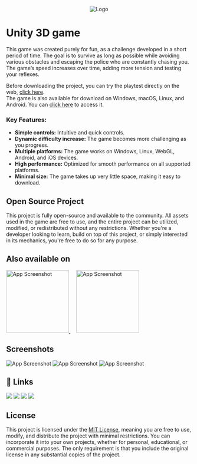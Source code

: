 
<p align="center">
  <img src="https://i.imgur.com/bT6j7L0.png" alt="Logo">
</p>

# Unity 3D game

This game was created purely for fun, as a challenge developed in a short period of time. The goal is to survive as long as possible while avoiding various obstacles and escaping the police who are constantly chasing you. The game’s speed increases over time, adding more tension and testing your reflexes.

Before downloading the project, you can try the playtest directly on the web, <a href="https://antonio-gorisek.itch.io/crazy-driver">click here</a>.<br>
The game is also available for download on Windows, macOS, Linux, and Android. You can <a href="https://antonio-gorisek.itch.io/crazy-driver-download">click here</a> to access it.

### Key Features:
- **Simple controls:** Intuitive and quick controls.
- **Dynamic difficulty increase:** The game becomes more challenging as you progress.
- **Multiple platforms:** The game works on Windows, Linux, WebGL, Android, and iOS devices.
- **High performance:** Optimized for smooth performance on all supported platforms.
- **Minimal size:** The game takes up very little space, making it easy to download.

## Open Source Project

This project is fully open-source and available to the community. 
All assets used in the game are free to use, and the entire project can be utilized, modified, or redistributed without any restrictions. 
Whether you're a developer looking to learn, build on top of this project, or simply interested in its mechanics, you're free to do so for any purpose.

## Also available on
<a href="https://antonio-gorisek.itch.io/crazy-driver" target="_blank">
  <img src="https://static.itch.io/images/badge-color.svg" alt="App Screenshot" width="170" />
</a>
&nbsp;&nbsp;&nbsp;
<a href="https://play.google.com/store/apps/details?id=com.Indigo.CrazyDriver" target="_blank">
  <img src="https://upload.wikimedia.org/wikipedia/commons/thumb/7/78/Google_Play_Store_badge_EN.svg/1280px-Google_Play_Store_badge_EN.svg.png" alt="App Screenshot" width="170" />
</a>


## Screenshots

![App Screenshot](https://i.imgur.com/tK7oPOR.png)
![App Screenshot](https://i.imgur.com/UG3GR3c.png)
![App Screenshot](https://i.imgur.com/Gc8kZVe.png)


## 🔗 Links
<div align="left">
  <a href="https://antonio-gorisek.web.app/"><img src="https://img.shields.io/badge/Portfolio-%2314354C.svg?style=for-the-badge&logo=GoogleChrome&logoColor=white"/></a>
  <a href="https://discordapp.com/users/252827534943584256"><img src="https://img.shields.io/badge/Discord-%2314354C.svg?style=for-the-badge&logo=Discord&logoColor=white"/></a>
  <a href="mailto:tonigorisek1@gmail.com"><img src="https://img.shields.io/badge/Gmail-%2314354C.svg?style=for-the-badge&logo=Gmail&logoColor=white"/></a>
  <a href="https://hr.linkedin.com/in/antonio-gorisek"><img src="https://img.shields.io/badge/LinkedIn-%2314354C.svg?style=for-the-badge&logo=LinkedIn&logoColor=white"/></a>
</div>

## License

This project is licensed under the [MIT License](https://github.com/Antonio-Gorisek/CrazyDriver/blob/main/LICENSE), meaning you are free to use, modify, and distribute the project with minimal restrictions. You can incorporate it into your own projects, whether for personal, educational, or commercial purposes. The only requirement is that you include the original license in any substantial copies of the project.
